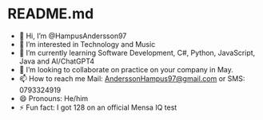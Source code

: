 # README.md
- 👋 Hi, I’m @HampusAndersson97
- 👀 I’m interested in Technology and Music
- 🌱 I’m currently learning Software Development, C#, Python, JavaScript, Java and AI/ChatGPT4
- 💞️ I’m looking to collaborate on practice on your company in May.
- 📫 How to reach me Mail: AnderssonHampus97@gmail.com or SMS: 0793324919
- 😄 Pronouns: He/him
- ⚡ Fun fact: I got 128 on an official Mensa IQ test

<!---
HampusAndersson97/HampusAndersson97 is a ✨ special ✨ repository because its `README.md` (this file) appears on your GitHub profile.
You can click the Preview link to take a look at your changes.
--->
